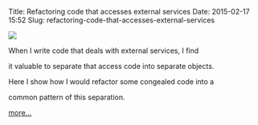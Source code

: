 Title: Refactoring code that accesses external services
Date: 2015-02-17 15:52
Slug: refactoring-code-that-accesses-external-services

<div class="img floating">

[![](http://martinfowler.com/articles/refactoring-external-service/separated-dependencies.png)](http://martinfowler.com/articles/refactoring-external-service.html)

</div>

</p>

When I write code that deals with external services, I find

it valuable to separate that access code into separate objects.

Here I show how I would refactor some congealed code into a

common pattern of this separation.

</p>

[more…](http://martinfowler.com/articles/refactoring-external-service.html)

</p>

